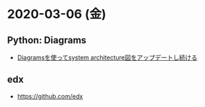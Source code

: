 # 2020-03-06 (金)

## Python: Diagrams

- [Diagramsを使ってsystem architecture図をアップデートし続ける](https://blog.hatappi.me/entry/2020/02/27/224639)

## edx

- https://github.com/edx